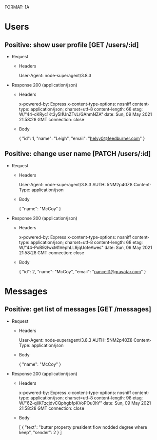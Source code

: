 FORMAT: 1A

# Users 

## Positive: show user profile [GET /users/:id]

+ Request

    + Headers
        
        User-Agent: node-superagent/3.8.3

+ Response 200 (application/json)
        
    + Headers
  
        x-powered-by: Express
        x-content-type-options: nosniff
        content-type: application/json; charset&#x3D;utf-8
        content-length: 68
        etag: W/&quot;44-cKRyc1Kt3y5I1UnZTvL/GAhmNZA&quot;
        date: Sun, 09 May 2021 21:58:28 GMT
        connection: close
        
    + Body
         
        {
            "id": 1,
            "name": "Leigh",
            "email": "helvy0@feedburner.com"
        }
        

## Positive: change user name [PATCH /users/:id]

+ Request

    + Headers
        
        User-Agent: node-superagent/3.8.3
        AUTH: 5NM2p40Z8
        Content-Type: application/json
 
    + Body
        
        {
            "name": "McCoy"
        }

+ Response 200 (application/json)
        
    + Headers
  
        x-powered-by: Express
        x-content-type-options: nosniff
        content-type: application/json; charset&#x3D;utf-8
        content-length: 68
        etag: W/&quot;44-PoB9zlwxM1VephLL9jqUofeAwes&quot;
        date: Sun, 09 May 2021 21:58:28 GMT
        connection: close
        
    + Body
         
        {
            "id": 2,
            "name": "McCoy",
            "email": "pancell1@gravatar.com"
        }
        
# Messages 

## Positive: get list of messages [GET /messages]

+ Request

    + Headers
        
        User-Agent: node-superagent/3.8.3
        AUTH: 5NM2p40Z8
        Content-Type: application/json
 
    + Body
        
        {
            "name": "McCoy"
        }

+ Response 200 (application/json)
        
    + Headers
  
        x-powered-by: Express
        x-content-type-options: nosniff
        content-type: application/json; charset&#x3D;utf-8
        content-length: 98
        etag: W/&quot;62-qllKFzcjdvCQphgbfpKVoPOu0hY&quot;
        date: Sun, 09 May 2021 21:58:28 GMT
        connection: close
        
    + Body
         
        [
            {
                "text": "butter property president flow nodded degree where keep",
                "sender": 2
            }
        ]
        
